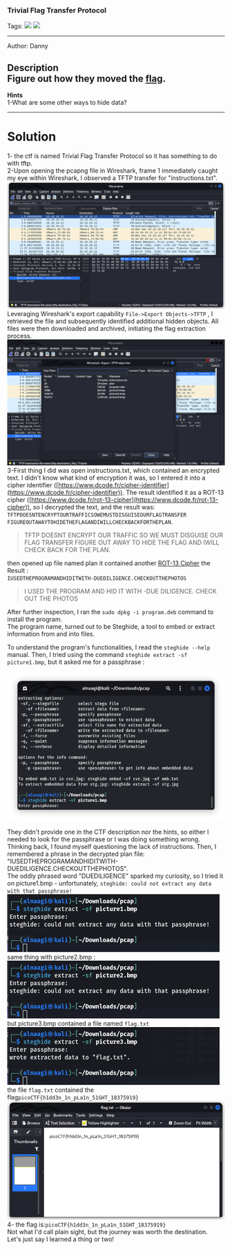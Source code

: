 ### Trivial Flag Transfer Protocol
Tags: ![](https://img.shields.io/badge/Beginner_picoCTF_2021-blue) ![](https://img.shields.io/badge/Forensics-red)

------------
Author: Danny<br>

**Description**<br>
Figure out how they moved the [flag](https://mercury.picoctf.net/static/ed308d382ae6bcc37a5ebc701a1cc4f4/tftp.pcapng).
------------

**Hints**<br>
1-What are some other ways to hide data?<br>

------------
# Solution
1- the ctf is named Trivial Flag Transfer Protocol so it has something to do with tftp. <br>
2-Upon opening the pcapng file in Wireshark, frame 1 immediately caught my eye within Wireshark, I observed a TFTP transfer for "instructions.txt". <br>
![](tftp.pcap.png)<br>
Leveraging Wireshark's export capability `File->Export Objects->TFTP` , I retrieved the file and subsequently identified additional hidden objects. All files were then downloaded and archived, initiating the flag extraction process.<br>
![](export.pcap.png)<br>
3-First thing I did was open instructions.txt, which contained an encrypted text. I didn't know what kind of encryption it was, so I entered it into a cipher identifier ([https://www.dcode.fr/cipher-identifier](https://www.dcode.fr/cipher-identifier)). The result identified it as a ROT-13 cipher ([https://www.dcode.fr/rot-13-cipher](https://www.dcode.fr/rot-13-cipher)), so I decrypted the text, and the result was:<br>
`TFTPDOESNTENCRYPTOURTRAFFICSOWEMUSTDISGUISEOURFLAGTRANSFER FIGUREOUTAWAYTOHIDETHEFLAGANDIWILLCHECKBACKFORTHEPLAN`.<br>
>TFTP DOESNT ENCRYPT OUR TRAFFIC SO WE MUST DISGUISE OUR FLAG TRANSFER FIGURE OUT AWAY TO HIDE THE FLAG AND IWILL CHECK BACK FOR THE PLAN.<br>

then opened up file named plan it contained another [ROT-13 Cipher](https://www.dcode.fr/rot-13-cipher) the Result :<br>
`IUSEDTHEPROGRAMANDHIDITWITH-DUEDILIGENCE.CHECKOUTTHEPHOTOS`<br>
>I USED THE PROGRAM AND HID IT WITH -DUE DILIGENCE. CHECK OUT THE PHOTOS<br>

After further inspection, I ran the `sudo dpkg -i program.deb` command to install the program.<br>
The program name, turned out to be Steghide, a tool to embed or extract information from and into files.<br>

To understand the program's functionalities, I read the `steghide --help` manual. Then, I tried using the command `steghide extract -sf picture1.bmp`, but it asked me for a passphrase :<br>

![](phrase.png)<br>

They didn't provide one in the CTF description nor the hints, so either I needed to look for the passphrase or I was doing something wrong.<br>
Thinking back, I found myself questioning the lack of instructions. Then, I remembered a phrase in the decrypted plan file:<br> "IUSEDTHEPROGRAMANDHIDITWITH-DUEDILIGENCE.CHECKOUTTHEPHOTOS".<br>
The oddly phrased word "DUEDILIGENCE" sparked my curiosity, so I tried it on picture1.bmp - unfortunately, `steghide: could not extract any data with that passphrase!`<br>
![](phrasepic1.png)
same thing with picture2.bmp :<br>
![](phrasepic2.png)
but picture3.bmp contained a file named `flag.txt`<br>
![](phrasepic3.png)
the file `flag.txt` contained the flag`picoCTF{h1dd3n_1n_pLa1n_51GHT_18375919}`<br>
![](flag.png)<br>
4- the flag is:`picoCTF{h1dd3n_1n_pLa1n_51GHT_18375919}`<br>
Not what I'd call plain sight, but the journey was worth the destination.<br>
Let's just say I learned a thing or two!

